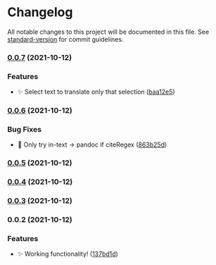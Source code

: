 # Changelog

All notable changes to this project will be documented in this file. See [standard-version](https://github.com/conventional-changelog/standard-version) for commit guidelines.

### [0.0.7](https://github.com/SkepticMystic/Cites2Pandoc/compare/0.0.6...0.0.7) (2021-10-12)


### Features

* :sparkles: Select text to translate only that selection ([baa12e5](https://github.com/SkepticMystic/Cites2Pandoc/commit/baa12e507e2b73da8d640e98163cfbf7788a9c5c))

### [0.0.6](https://github.com/SkepticMystic/Cites2Pandoc/compare/0.0.5...0.0.6) (2021-10-12)


### Bug Fixes

* :bug: Only try in-text → pandoc if citeRegex ([863b25d](https://github.com/SkepticMystic/Cites2Pandoc/commit/863b25d41581442f12d23733c0198d538fbf2a64))

### [0.0.5](https://github.com/SkepticMystic/Cites2Pandoc/compare/0.0.4...0.0.5) (2021-10-12)

### [0.0.4](https://github.com/SkepticMystic/Cites2Pandoc/compare/0.0.3...0.0.4) (2021-10-12)

### [0.0.3](https://github.com/SkepticMystic/Cites2Pandoc/compare/0.0.2...0.0.3) (2021-10-12)

### 0.0.2 (2021-10-12)


### Features

* :sparkles: Working functionality! ([137bd1d](https://github.com/SkepticMystic/Cites2Pandoc/commit/137bd1dba875e9cdf85e14635f6a393c69e179d8))
